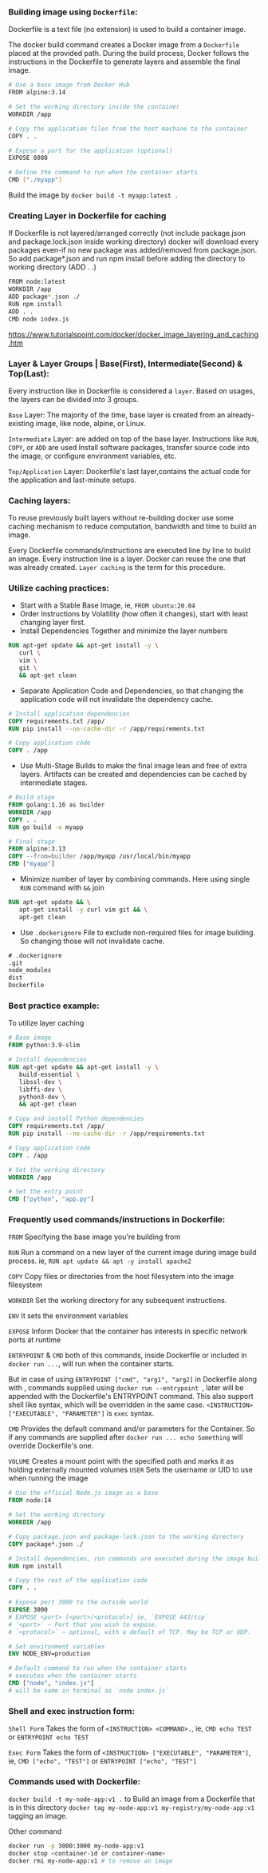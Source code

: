 ### Building image using `Dockerfile`:
Dockerfile is a text file (no extension) is used to build a container image.

The docker build command creates a Docker image from a `Dockerfile` placed at the provided path. During the build process, Docker follows the instructions in the Dockerfile to generate layers and assemble the final image.

```sh
# Use a base image from Docker Hub
FROM alpine:3.14

# Set the working directory inside the container
WORKDIR /app

# Copy the application files from the host machine to the container
COPY . .

# Expose a port for the application (optional)
EXPOSE 8080

# Define the command to run when the container starts
CMD ["./myapp"]
```
Build the image by `docker build -t myapp:latest .`

### Creating Layer in Dockerfile for caching
If Dockerfile is not layered/arranged correctly (not include package.json and package.lock.json inside working directory) docker will download every packages even-if no new package was added/removed from package.json. So add package*.json and run npm install before adding the directory to working directory (ADD . .)

```sh
FROM node:latest
WORKDIR /app
ADD package*.json ./
RUN npm install
ADD . .
CMD node index.js
```

https://www.tutorialspoint.com/docker/docker_image_layering_and_caching.htm


### Layer & Layer Groups | Base(First), Intermediate(Second) & Top(Last):
Every instruction like in Dockerfile is considered a `layer`. Based on 
usages, the layers can be divided into 3 groups.

`Base` Layer: The majority of the time, base layer is created from an already-existing image, like node, alpine, or Linux.

`Intermediate` Layer: are added on top of the base layer. Instructions like `RUN`, `COPY`, or `ADD` are used Install software packages, transfer source code into the image, or configure environment variables, etc.

`Top/Application` Layer: Dockerfile's last layer,contains the actual code for the application and last-minute setups. 

### Caching layers:
To reuse previously built layers without re-building docker use some caching mechanism to reduce computation, bandwidth and time to build an image.

Every Dockerfile commands/instructions are executed line by line to build an image. Every instruction line is a layer. Docker can reuse the one that was already created. `Layer caching` is the term for this procedure. 

### Utilize caching practices:
- Start with a Stable Base Image, ie, `FROM ubuntu:20.04`
- Order Instructions by Volatility (how often it changes), start with least changing layer first.
- Install Dependencies Together and minimize the layer numbers

```Dockerfile
RUN apt-get update && apt-get install -y \
   curl \
   vim \
   git \
   && apt-get clean
```

- Separate Application Code and Dependencies, so that changing the application code will not invalidate the dependency cache.

```Dockerfile
# Install application dependencies
COPY requirements.txt /app/
RUN pip install --no-cache-dir -r /app/requirements.txt

# Copy application code
COPY . /app
```


- Use Multi-Stage Builds to make the final image lean and free of extra layers. Artifacts can be created and dependencies can be cached by intermediate stages.

```Dockerfile
# Build stage
FROM golang:1.16 as builder
WORKDIR /app
COPY . .
RUN go build -o myapp

# Final stage
FROM alpine:3.13
COPY --from=builder /app/myapp /usr/local/bin/myapp
CMD ["myapp"]
```

- Minimize number of layer by combining commands. Here using single `RUN` command with `&&` join

```Dockerfile
RUN apt-get update && \
   apt-get install -y curl vim git && \
   apt-get clean
```

- Use `.dockerignore` File to exclude non-required files for image building. So changing those will not invalidate cache.

```txt
# .dockerignore
.git
node_modules
dist
Dockerfile
```

### Best practice example:
To utilize layer caching

```Dockerfile
# Base image
FROM python:3.9-slim

# Install dependencies
RUN apt-get update && apt-get install -y \
   build-essential \
   libssl-dev \
   libffi-dev \
   python3-dev \
   && apt-get clean

# Copy and install Python dependencies
COPY requirements.txt /app/
RUN pip install --no-cache-dir -r /app/requirements.txt

# Copy application code
COPY . /app

# Set the working directory
WORKDIR /app

# Set the entry point
CMD ["python", "app.py"]
```

### Frequently used commands/instructions in Dockerfile:
`FROM`	Specifying the base image you're building from

`RUN`	Run a command on a new layer of the current image during image build process. ie, `RUN apt update && apt -y install apache2`

`COPY`	Copy files or directories from the host filesystem into the image filesystem

`WORKDIR`	Set the working directory for any subsequent instructions.

`ENV`	It sets the environment variables

`EXPOSE`	Inform Docker that the container has interests in specific network ports at runtime

`ENTRYPOINT` & `CMD` both of this commands, inside Dockerfile or included in `docker run ...`, will run when the container starts. 

But in case of using `ENTRYPOINT ["cmd", "arg1", "arg2]` in Dockerfile along with , commands supplied using `docker run --entrypoint `, later will be appended with the Dockerfile's ENTRYPOINT command. This also support shell like syntax, which will be overridden in the same case. `<INSTRUCTION> ["EXECUTABLE", "PARAMETER"]` is `exec` syntax.

`CMD`	Provides the default command and/or parameters for the Container. So if any commands are supplied after `docker run ... echo Something` will override Dockerfile's one.


`VOLUME`	Creates a mount point with the specified path and marks it as holding externally mounted volumes
`USER`	Sets the username or UID to use when running the image

```Dockerfile
# Use the official Node.js image as a base
FROM node:14

# Set the working directory
WORKDIR /app

# Copy package.json and package-lock.json to the working directory
COPY package*.json ./

# Install dependencies, run commands are executed during the image build process
RUN npm install

# Copy the rest of the application code
COPY . .

# Expose port 3000 to the outside world
EXPOSE 3000
# EXPOSE <port> [<port>/<protocol>] ie, `EXPOSE 443/tcp`
# `<port>` − Port that you wish to expose.
# `<protocol>` − optional, with a default of TCP. May be TCP or UDP.

# Set environment variables
ENV NODE_ENV=production

# Default command to run when the container starts
# executes when the container starts
CMD ["node", "index.js"]
# will be same in terminal as `node index.js`
```

### Shell and exec instruction form:
`Shell Form` Takes the form of `<INSTRUCTION> <COMMAND>.`, ie, `CMD echo TEST` or `ENTRYPOINT echo TEST`

`Exec Form`	Takes the form of `<INSTRUCTION> ["EXECUTABLE", "PARAMETER"]`, ie, `CMD ["echo", "TEST"]` or `ENTRYPOINT ["echo", "TEST"]`

### Commands used with Dockerfile:
`docker build -t my-node-app:v1 .` to Build an image from a Dockerfile that is in this directory
`docker tag my-node-app:v1 my-registry/my-node-app:v1` tagging an image.

Other command

```sh
docker run -p 3000:3000 my-node-app:v1
docker stop <container-id or container-name>
docker rmi my-node-app:v1 # to remove an image
```